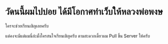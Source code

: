 วัดนนี้ผมไปบ่อย ได้มีโอกาศทำเว็บให้หลวงพ่อพงษ
==========


ใครจะช่วยเรียนเชิญเลยครับ

แต่คงจะมีแต่ผมนี่ล่ะมั้งใครสนใจเรียนเชิญครับ ตามสะดวกเดี้ยวผม Pull ขึ้น Server ให้ครับ
